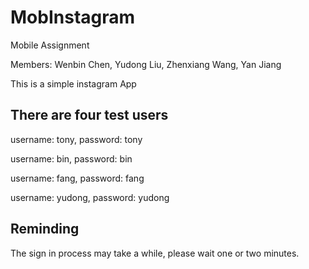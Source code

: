 # MobInstagram
Mobile Assignment

Members:   Wenbin Chen,     Yudong Liu,      Zhenxiang Wang,       Yan Jiang

This is a simple instagram App

## There are four test users

  username: tony,
  password: tony 
  
  username: bin, 
  password: bin
  
  username: fang, 
  password: fang
  
  username: yudong,
  password: yudong
  
  
## Reminding
The sign in process may take a while, please wait one or two minutes.
